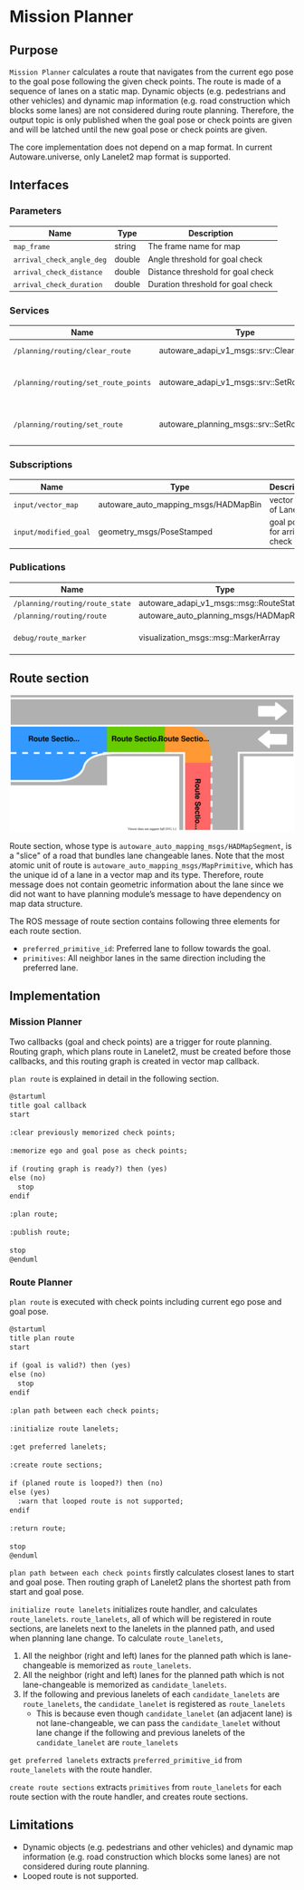 # Mission Planner

## Purpose

`Mission Planner` calculates a route that navigates from the current ego pose to the goal pose following the given check points.
The route is made of a sequence of lanes on a static map.
Dynamic objects (e.g. pedestrians and other vehicles) and dynamic map information (e.g. road construction which blocks some lanes) are not considered during route planning.
Therefore, the output topic is only published when the goal pose or check points are given and will be latched until the new goal pose or check points are given.

The core implementation does not depend on a map format.
In current Autoware.universe, only Lanelet2 map format is supported.

## Interfaces

### Parameters

| Name                      | Type   | Description                       |
| ------------------------- | ------ | --------------------------------- |
| `map_frame`               | string | The frame name for map            |
| `arrival_check_angle_deg` | double | Angle threshold for goal check    |
| `arrival_check_distance`  | double | Distance threshold for goal check |
| `arrival_check_duration`  | double | Duration threshold for goal check |

### Services

| Name                                 | Type                                        | Description                       |
| ------------------------------------ | ------------------------------------------- | --------------------------------- |
| `/planning/routing/clear_route`      | autoware_adapi_v1_msgs::srv::ClearRoute     | route clear request               |
| `/planning/routing/set_route_points` | autoware_adapi_v1_msgs::srv::SetRoutePoints | route request with pose waypoints |
| `/planning/routing/set_route`        | autoware_planning_msgs::srv::SetRoute       | route request with HAD map format |

### Subscriptions

| Name                  | Type                                 | Description                 |
| --------------------- | ------------------------------------ | --------------------------- |
| `input/vector_map`    | autoware_auto_mapping_msgs/HADMapBin | vector map of Lanelet2      |
| `input/modified_goal` | geometry_msgs/PoseStamped            | goal pose for arrival check |

### Publications

| Name                            | Type                                    | Description            |
| ------------------------------- | --------------------------------------- | ---------------------- |
| `/planning/routing/route_state` | autoware_adapi_v1_msgs::msg::RouteState | route state            |
| `/planning/routing/route`       | autoware_auto_planning_msgs/HADMapRoute | route                  |
| `debug/route_marker`            | visualization_msgs::msg::MarkerArray    | route marker for debug |

## Route section

![route_sections](./media/route_sections.svg)

Route section, whose type is `autoware_auto_mapping_msgs/HADMapSegment`, is a "slice" of a road that bundles lane changeable lanes.
Note that the most atomic unit of route is `autoware_auto_mapping_msgs/MapPrimitive`, which has the unique id of a lane in a vector map and its type.
Therefore, route message does not contain geometric information about the lane since we did not want to have planning module’s message to have dependency on map data structure.

The ROS message of route section contains following three elements for each route section.

- `preferred_primitive_id`: Preferred lane to follow towards the goal.
- `primitives`: All neighbor lanes in the same direction including the preferred lane.

## Implementation

### Mission Planner

Two callbacks (goal and check points) are a trigger for route planning.
Routing graph, which plans route in Lanelet2, must be created before those callbacks, and this routing graph is created in vector map callback.

`plan route` is explained in detail in the following section.

```plantuml
@startuml
title goal callback
start

:clear previously memorized check points;

:memorize ego and goal pose as check points;

if (routing graph is ready?) then (yes)
else (no)
  stop
endif

:plan route;

:publish route;

stop
@enduml
```

### Route Planner

`plan route` is executed with check points including current ego pose and goal pose.

```plantuml
@startuml
title plan route
start

if (goal is valid?) then (yes)
else (no)
  stop
endif

:plan path between each check points;

:initialize route lanelets;

:get preferred lanelets;

:create route sections;

if (planed route is looped?) then (no)
else (yes)
  :warn that looped route is not supported;
endif

:return route;

stop
@enduml
```

`plan path between each check points` firstly calculates closest lanes to start and goal pose.
Then routing graph of Lanelet2 plans the shortest path from start and goal pose.

`initialize route lanelets` initializes route handler, and calculates `route_lanelets`.
`route_lanelets`, all of which will be registered in route sections, are lanelets next to the lanelets in the planned path, and used when planning lane change.
To calculate `route_lanelets`,

1. All the neighbor (right and left) lanes for the planned path which is lane-changeable is memorized as `route_lanelets`.
2. All the neighbor (right and left) lanes for the planned path which is not lane-changeable is memorized as `candidate_lanelets`.
3. If the following and previous lanelets of each `candidate_lanelets` are `route_lanelets`, the `candidate_lanelet` is registered as `route_lanelets`
   - This is because even though `candidate_lanelet` (an adjacent lane) is not lane-changeable, we can pass the `candidate_lanelet` without lane change if the following and previous lanelets of the `candidate_lanelet` are `route_lanelets`

`get preferred lanelets` extracts `preferred_primitive_id` from `route_lanelets` with the route handler.

`create route sections` extracts `primitives` from `route_lanelets` for each route section with the route handler, and creates route sections.

## Limitations

- Dynamic objects (e.g. pedestrians and other vehicles) and dynamic map information (e.g. road construction which blocks some lanes) are not considered during route planning.
- Looped route is not supported.
